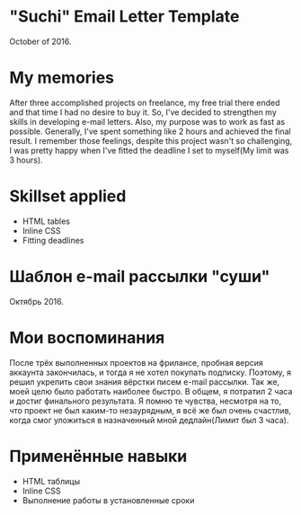 # "Suchi" Email Letter Template
October of 2016.

# My memories
After three accomplished projects on freelance, my free trial there ended and that time I had no desire to buy it. So, I've decided to strengthen my skills in developing e-mail letters. Also, my purpose was to work as fast as possible. Generally, I've spent something like 2 hours and achieved the final result. I remember those feelings, despite this project wasn't so challenging, I was pretty happy when I've fitted the deadline I set to myself(My limit was 3 hours).

# Skillset applied
- HTML tables
- Inline CSS
- Fitting deadlines

# Шаблон e-mail рассылки "суши"
Октябрь 2016.

# Мои воспоминания
После трёх выполненных проектов на фрилансе, пробная версия аккаунта закончилась, и тогда я не хотел покупать подписку. Поэтому, я решил укрепить свои знания вёрстки писем e-mail рассылки. Так же, моей целю было работать наиболее быстро. В общем, я потратил 2 часа и достиг финального результата. Я помню те чувства, несмотря на то, что проект не был каким-то незаурядным, я всё же был очень счастлив, когда смог уложиться в назначенный мной дедлайн(Лимит был 3 часа).

# Применённые навыки
- HTML таблицы
- Inline CSS
- Выполнение работы в установленные сроки
